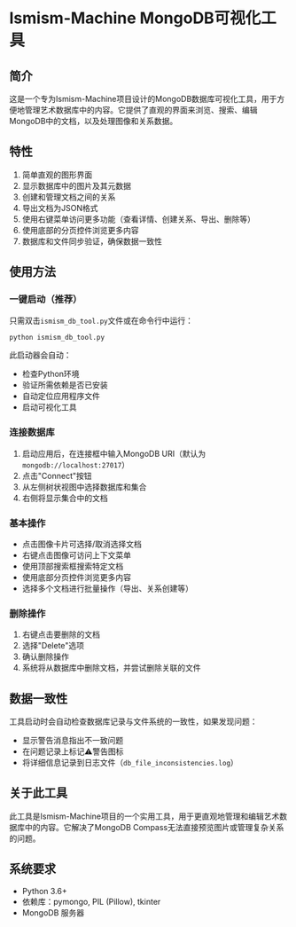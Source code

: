 # Ismism-Machine MongoDB可视化工具

## 简介

这是一个专为Ismism-Machine项目设计的MongoDB数据库可视化工具，用于方便地管理艺术数据库中的内容。它提供了直观的界面来浏览、搜索、编辑MongoDB中的文档，以及处理图像和关系数据。

## 特性

1. 简单直观的图形界面
2. 显示数据库中的图片及其元数据
3. 创建和管理文档之间的关系
4. 导出文档为JSON格式
5. 使用右键菜单访问更多功能（查看详情、创建关系、导出、删除等）
6. 使用底部的分页控件浏览更多内容
7. 数据库和文件同步验证，确保数据一致性

## 使用方法

### 一键启动（推荐）

只需双击`ismism_db_tool.py`文件或在命令行中运行：

```bash
python ismism_db_tool.py
```

此启动器会自动：
- 检查Python环境
- 验证所需依赖是否已安装
- 自动定位应用程序文件
- 启动可视化工具

### 连接数据库

1. 启动应用后，在连接框中输入MongoDB URI（默认为`mongodb://localhost:27017`）
2. 点击"Connect"按钮
3. 从左侧树状视图中选择数据库和集合
4. 右侧将显示集合中的文档

### 基本操作

- 点击图像卡片可选择/取消选择文档
- 右键点击图像可访问上下文菜单
- 使用顶部搜索框搜索特定文档
- 使用底部分页控件浏览更多内容
- 选择多个文档进行批量操作（导出、关系创建等）

### 删除操作

1. 右键点击要删除的文档
2. 选择"Delete"选项
3. 确认删除操作
4. 系统将从数据库中删除文档，并尝试删除关联的文件

## 数据一致性

工具启动时会自动检查数据库记录与文件系统的一致性，如果发现问题：
- 显示警告消息指出不一致问题
- 在问题记录上标记⚠️警告图标
- 将详细信息记录到日志文件（`db_file_inconsistencies.log`）

## 关于此工具

此工具是Ismism-Machine项目的一个实用工具，用于更直观地管理和编辑艺术数据库中的内容。它解决了MongoDB Compass无法直接预览图片或管理复杂关系的问题。

## 系统要求

- Python 3.6+
- 依赖库：pymongo, PIL (Pillow), tkinter
- MongoDB 服务器 